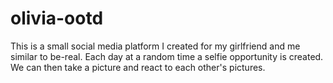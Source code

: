 # olivia-ootd
This is a small social media platform I created for my girlfriend and me similar to be-real. Each day at a random time a selfie opportunity is created. We can then take a picture and react to each other's pictures.
